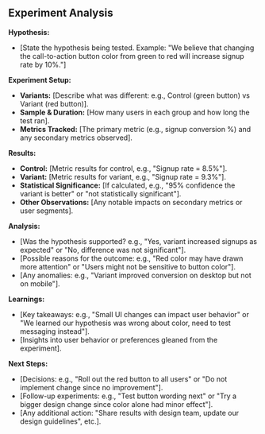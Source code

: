 <!--
## Description: Guides you through analyzing an A/B test or experiment, capturing the hypothesis, how the experiment was run, results and significance, and the conclusions or next actions.
## Usage Note: Use after running an experiment to interpret the outcomes. Be ready to provide the hypothesis, what was measured, and the results for each variant. The prompt will structure your analysis and extract insights.
## Instructions: The AI will prompt for key details: your hypothesis, how the experiment was set up (sample sizes, duration), the results of each variant, and any surprising findings. Then it will help articulate whether the hypothesis was supported, what you learned, and what to do next. The output is a mini report you can share with your team.
## Attribution: Follows industry best practices for A/B test post-analysis as advocated in Lean Startup and data-driven product development literature.
-->

## Experiment Analysis

**Hypothesis:**  
- [State the hypothesis being tested. Example: "We believe that changing the call-to-action button color from green to red will increase signup rate by 10%."]

**Experiment Setup:**  
- **Variants:** [Describe what was different: e.g., Control (green button) vs Variant (red button)].  
- **Sample & Duration:** [How many users in each group and how long the test ran].  
- **Metrics Tracked:** [The primary metric (e.g., signup conversion %) and any secondary metrics observed].

**Results:**  
- **Control:** [Metric results for control, e.g., "Signup rate = 8.5%"].  
- **Variant:** [Metric results for variant, e.g., "Signup rate = 9.3%"].  
- **Statistical Significance:** [If calculated, e.g., "95% confidence the variant is better" or "not statistically significant"].  
- **Other Observations:** [Any notable impacts on secondary metrics or user segments].

**Analysis:**  
- [Was the hypothesis supported? e.g., "Yes, variant increased signups as expected" or "No, difference was not significant"].  
- [Possible reasons for the outcome: e.g., "Red color may have drawn more attention" or "Users might not be sensitive to button color"].  
- [Any anomalies: e.g., "Variant improved conversion on desktop but not on mobile"].

**Learnings:**  
- [Key takeaways: e.g., "Small UI changes can impact user behavior" or "We learned our hypothesis was wrong about color, need to test messaging instead"].  
- [Insights into user behavior or preferences gleaned from the experiment].

**Next Steps:**  
- [Decisions: e.g., "Roll out the red button to all users" or "Do not implement change since no improvement"].  
- [Follow-up experiments: e.g., "Test button wording next" or "Try a bigger design change since color alone had minor effect"].  
- [Any additional action: "Share results with design team, update our design guidelines", etc.].
